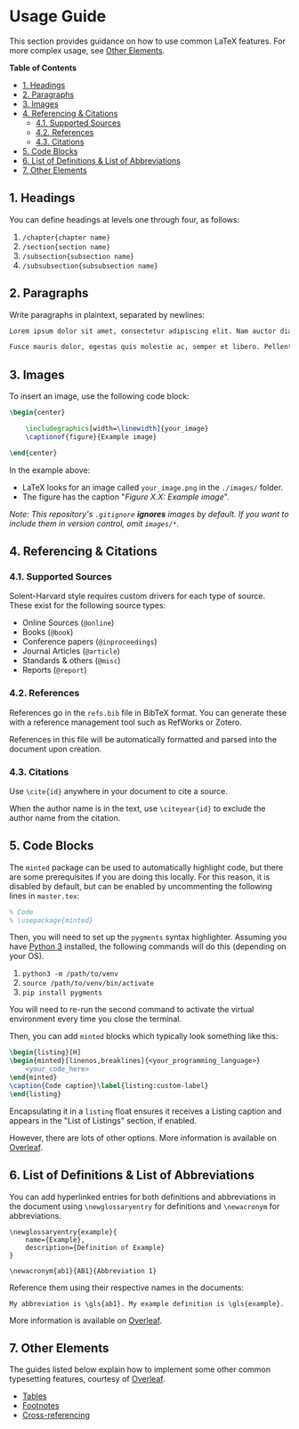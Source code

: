 # Usage Guide

This section provides guidance on how to use common LaTeX features. For more complex usage, see [Other Elements](#other-elements).

**Table of Contents**

- [1. Headings](#1-headings)
- [2. Paragraphs](#2-paragraphs)
- [3. Images](#3-images)
- [4. Referencing \& Citations](#4-referencing--citations)
  - [4.1. Supported Sources](#41-supported-sources)
  - [4.2. References](#42-references)
  - [4.3. Citations](#43-citations)
- [5. Code Blocks](#5-code-blocks)
- [6. List of Definitions \& List of Abbreviations](#6-list-of-definitions--list-of-abbreviations)
- [7. Other Elements](#7-other-elements)

## 1. Headings

You can define headings at levels one through four, as follows:

1. `/chapter{chapter name}`
2. `/section{section name}`
3. `/subsection{subsection name}`
4. `/subsubsection{subsubsection name}`

## 2. Paragraphs

Write paragraphs in plaintext, separated by newlines:

```tex
Lorem ipsum dolor sit amet, consectetur adipiscing elit. Nam auctor diam augue, at fermentum mauris cursus eget.

Fusce mauris dolor, egestas quis molestie ac, semper et libero. Pellentesque varius eros in dui porta suscipit.
```

## 3. Images

To insert an image, use the following code block:

```tex
\begin{center}

    \includegraphics[width=\linewidth]{your_image}
    \captionof{figure}{Example image}

\end{center}
```

In the example above:

- LaTeX looks for an image called `your_image.png` in the `./images/` folder.
- The figure has the caption "*Figure X.X: Example image*".

*Note: This repository's `.gitignore` ***ignores*** images by default. If you want to include them in version control, omit  `images/*`.*

## 4. Referencing & Citations

### 4.1. Supported Sources

Solent-Harvard style requires custom drivers for each type of source. These exist for the following source types:

- Online Sources (`@online`)
- Books (`@book`)
- Conference papers (`@inproceedings`)
- Journal Articles (`@article`)
- Standards & others (`@misc`)
- Reports (`@report`)

### 4.2. References

References go in the `refs.bib` file in BibTeX format. You can generate these with a reference management tool such as RefWorks or Zotero.

References in this file will be automatically formatted and parsed into the document upon creation.

### 4.3. Citations

 Use `\cite{id}` anywhere in your document to cite a source.

 When the author name is in the text, use `\citeyear{id}` to exclude the author name from the citation.

## 5. Code Blocks

The `minted` package can be used to automatically highlight code, but there are some prerequisites if you are doing this locally. For this reason, it is disabled by default, but can be enabled by uncommenting the following lines in `master.tex`:

```latex
% Code
% \usepackage{minted}
```

Then, you will need to set up the `pygments` syntax highlighter. Assuming you have [Python 3](https://www.python.org/) installed, the following commands will do this (depending on your OS).

1. `python3 -m /path/to/venv`
2. `source /path/to/venv/bin/activate`
3. `pip install pygments`

You will need to re-run the second command to activate the virtual environment every time you close the terminal.

Then, you can add `minted` blocks which typically look something like this:

```latex
\begin{listing}[H]
\begin{minted}[linenos,breaklines]{<your_programming_language>}
    <your_code_here>
\end{minted}
\caption{Code caption}\label{listing:custom-label}
\end{listing}
```

Encapsulating it in a `listing` float ensures it receives a Listing caption and appears in the "List of Listings" section, if enabled.

However, there are lots of other options. More information is available on [Overleaf](https://www.overleaf.com/learn/latex/Code_Highlighting_with_minted).

## 6. List of Definitions & List of Abbreviations

You can add hyperlinked entries for both definitions and abbreviations in the document using `\newglossaryentry` for definitions and `\newacronym` for abbreviations.

```
\newglossaryentry{example}{
    name={Example},
    description={Definition of Example}
}

\newacronym{ab1}{AB1}{Abbreviation 1}
```

Reference them using their respective names in the documents:

```
My abbreviation is \gls{ab1}. My example definition is \gls{example}.
```

More information is available on [Overleaf](https://www.overleaf.com/learn/latex/Glossaries).

## 7. Other Elements

The guides listed below explain how to implement some other common typesetting features, courtesy of [Overleaf](https://www.overleaf.com/).

- [Tables](https://www.overleaf.com/learn/latex/Tables)
- [Footnotes](https://www.overleaf.com/learn/latex/Footnotes)
- [Cross-referencing](https://www.overleaf.com/learn/latex/Cross_referencing_sections%2C_equations_and_floats)
